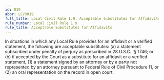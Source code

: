 ```yaml
---
id: 019
abbr: LCVR019
full_title: Local Civil Rule 1.9. Acceptable Substitutes for Affidavits [formerly Local Civil Rule 1.10]
rule_number: Local Civil Rule 1.9
rule_title: Acceptable Substitutes for Affidavits
---
```


In situations in which any Local Rule provides for an affidavit or a verified statement, the
following are acceptable substitutes: (a) a statement subscribed under penalty of perjury as
prescribed in 28 U.S.C. `§ 1746; or (b) if accepted by the Court as a substitute for an affidavit or a
verified statement, (1) a statement signed by an attorney or by a party not represented by an attorney
pursuant to Federal Rule of Civil Procedure 11, or (2) an oral representation on the record in open
court.